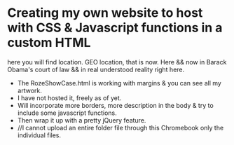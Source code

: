 # Creating my own website to host with CSS & Javascript functions in a custom HTML
here you will find location. GEO location, that is now. Here && now in Barack Obama's court of law && in real understood reality right here.
* The RozeShowCase.html is working with margins & you can see all my artwork. 
* I have not hosted it, freely as of yet. 
* Will incorporate more borders, more description in the body & try to include some javascript functions. 
* Then wrap it up with a pretty jQuery feature.
* //I cannot upload an entire folder file through this Chromebook only the individual files.
